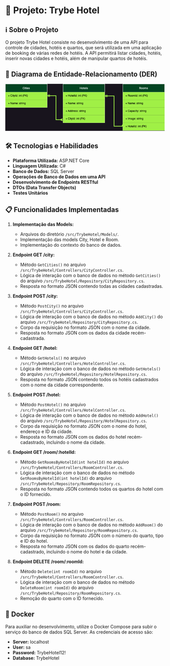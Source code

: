 # 🏨 Projeto: Trybe Hotel

## ℹ️ Sobre o Projeto

O projeto Trybe Hotel consiste no desenvolvimento de uma API para controle de cidades, hotéis e quartos, que será utilizada em uma aplicação de booking de várias redes de hotéis. A API permitirá listar cidades, hotéis, inserir novas cidades e hotéis, além de manipular quartos de hotéis.

## 🔗 Diagrama de Entidade-Relacionamento (DER)

![Diagrama de Entidade-Relacionamento](src/derr.png)

## 🛠️ Tecnologias e Habilidades

- **Plataforma Utilizada:** ASP.NET Core
- **Linguagem Utilizada:** C#
- **Banco de Dados:** SQL Server
- **Operações de Banco de Dados em uma API**
- **Desenvolvimento de Endpoints RESTful**
- **DTOs (Data Transfer Objects)**
- **Testes Unitários**

## 📋 Funcionalidades Implementadas

1. **Implementação das Models:**
   - Arquivos do diretório `/src/TrybeHotel/Models/`.
   - Implementação das models City, Hotel e Room.
   - Implementação do contexto do banco de dados.

2. **Endpoint GET /city:**
   - Método `GetCities()` no arquivo `/src/TrybeHotel/Controllers/CityController.cs`.
   - Lógica de interação com o banco de dados no método `GetCities()` do arquivo `/src/TrybeHotel/Repository/CityRepository.cs`.
   - Resposta no formato JSON contendo todas as cidades cadastradas.

3. **Endpoint POST /city:**
   - Método `PostCity()` no arquivo `/src/TrybeHotel/Controllers/CityController.cs`.
   - Lógica de interação com o banco de dados no método `AddCity()` do arquivo `/src/TrybeHotel/Repository/CityRepository.cs`.
   - Corpo da requisição no formato JSON com o nome da cidade.
   - Resposta no formato JSON com os dados da cidade recém-cadastrada.

4. **Endpoint GET /hotel:**
   - Método `GetHotels()` no arquivo `/src/TrybeHotel/Controllers/HotelController.cs`.
   - Lógica de interação com o banco de dados no método `GetHotels()` do arquivo `/src/TrybeHotel/Repository/HotelRepository.cs`.
   - Resposta no formato JSON contendo todos os hotéis cadastrados com o nome da cidade correspondente.

5. **Endpoint POST /hotel:**
   - Método `PostHotel()` no arquivo `/src/TrybeHotel/Controllers/HotelController.cs`.
   - Lógica de interação com o banco de dados no método `AddHotel()` do arquivo `/src/TrybeHotel/Repository/HotelRepository.cs`.
   - Corpo da requisição no formato JSON com o nome do hotel, endereço e ID da cidade.
   - Resposta no formato JSON com os dados do hotel recém-cadastrado, incluindo o nome da cidade.

6. **Endpoint GET /room/:hotelId:**
   - Método `GetRoomsByHotelId(int hotelId)` no arquivo `/src/TrybeHotel/Controllers/RoomController.cs`.
   - Lógica de interação com o banco de dados no método `GetRoomsByHotelId(int hotelId)` do arquivo `/src/TrybeHotel/Repository/RoomRepository.cs`.
   - Resposta no formato JSON contendo todos os quartos do hotel com o ID fornecido.

7. **Endpoint POST /room:**
   - Método `PostRoom()` no arquivo `/src/TrybeHotel/Controllers/RoomController.cs`.
   - Lógica de interação com o banco de dados no método `AddRoom()` do arquivo `/src/TrybeHotel/Repository/RoomRepository.cs`.
   - Corpo da requisição no formato JSON com o número do quarto, tipo e ID do hotel.
   - Resposta no formato JSON com os dados do quarto recém-cadastrado, incluindo o nome do hotel e da cidade.

8. **Endpoint DELETE /room/:roomId:**
   - Método `Delete(int roomId)` no arquivo `/src/TrybeHotel/Controllers/RoomController.cs`.
   - Lógica de interação com o banco de dados no método `DeleteRoom(int roomId)` do arquivo `/src/TrybeHotel/Repository/RoomRepository.cs`.
   - Remoção do quarto com o ID fornecido.

## 🐳 Docker

Para auxiliar no desenvolvimento, utilize o Docker Compose para subir o serviço do banco de dados SQL Server. As credenciais de acesso são:
- **Server:** localhost
- **User:** sa
- **Password:** TrybeHotel12!
- **Database:** TrybeHotel

